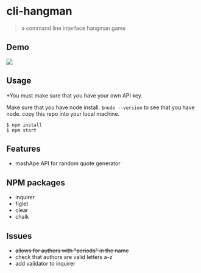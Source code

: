 # cli-hangman
> a command line interface hangman game

## Demo
![]("images/hangmanDemo.gif")

## Usage
 *You must make sure that you have your own API key.
 
 Make sure that you have node install. 
 `$node --version` to see that you have node.
 copy this repo into your local machine.

```
$ npm install
$ npm start
```

## Features
- mashApe API for random quote generator

## NPM packages
- inquirer
- figlet
- clear
- chalk

## Issues
- ~~allows for authors with "periods" in the name~~
- check that authors are valid letters a-z
- add validator to inquirer